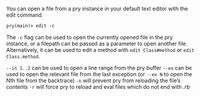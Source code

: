 You can open a file from a pry instance in your default text editor with the edit command.

```ruby
pry(main)> edit -c
```

The `-c` flag can be used to open the currently opened file in the pry instance, or a filepath can be passed as a parameter to open another file. Alternatively, it can be used to edit a method with `edit Class#method` or `edit Class.method`.

`--in 1..2` can be used to open a line range from the pry buffer
`--ex` can be used to open the relevant file from the last exception (or `--ex N` to open the Nth file from the backtrace)
`-n` will prevent pry from reloading the file’s contents
`-r` will force pry to reload and eval files which do not end with .rb
